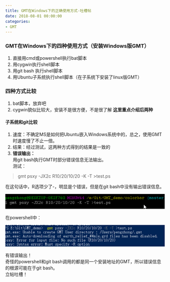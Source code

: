 ```yaml
---
title: GMT在Windows下的正确使用方式-吐槽帖
date: 2018-08-01 00:00:00
categories:
- GMT
---
```

### GMT在Windows下的四种使用方式（安装Windows版GMT）
1.  直接用cmd或powershell执行bat脚本
2. 用cygwin执行shell脚本
3. 用git bash 执行shell脚本
4. 用Ubuntu子系统执行shell脚本（在子系统下安装了linux版GMT）
### 四种方式比较
1. bat脚本，放弃吧
2. cygwin貌似比较大，安装不是很方便，不是很了解
**这里重点介绍后两种**
#### 子系统和git比较
1. 速度：不确定MS是如何把Ubuntu嵌入Windows系统中的，总之，使用GMT时速度慢了不止一倍。
2. 结果：经过测试，这两种方式得到的结果是一致的
3. **错误输出：**  
用git bash执行GMT时部分错误信息无法输出。  
测试：
> gmt psxy -JX2c R10/20/10/20 -K -T >test.ps

在这句话中，R选项少了-，明显是个错误，但是在git bash中没有输出错误信息。

![image.png](/imags/7955445-8fa9ee6414cb01ec.png)  

在powershell中：

![image.png](/imags/7955445-1f9e76515ba825d4.png)  

有错误输出！    
奇怪的powershell和git bash调用的都是同一个安装地址的GMT，所以错误信息的根源可能在于git bash。  
立帖吐槽！
